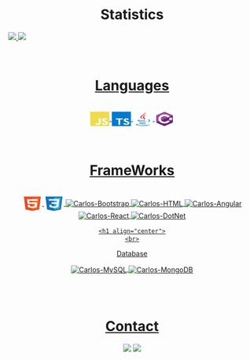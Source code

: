   
  <h1 align="center">
    <br>
Statistics 
  </h1>

<div >
  <a href="https://github.com/carlosmsbf">
  <img height="180em" src="https://github-readme-stats.vercel.app/api?username=carlosmsbf&show_icons=true&theme=tokyonight&include_all_commits=true&count_private=true"/>
  <img height="180em" src="https://github-readme-stats.vercel.app/api/top-langs/?username=carlosmsbf&layout=compact&langs_count=7&theme=tokyonight"/>
</div>


  
  <h1 align="center">
    <br>
Languages 
  </h1>
<div style="display: inline_block;" align="center"><br>
  <img align="center" alt="Carlos-Js" height="30" width="40" src="https://raw.githubusercontent.com/devicons/devicon/master/icons/javascript/javascript-plain.svg">
  <img align="center" alt="Carlos-Ts" height="30" width="40" src="https://raw.githubusercontent.com/devicons/devicon/master/icons/typescript/typescript-plain.svg">  
    <img align="center" alt="Carlos-Java" height="30" width="40" src="https://raw.githubusercontent.com/devicons/devicon/master/icons/java/java-original.svg">
  <img align="center" alt="Carlos-Csharp" height="30" width="40" src="https://raw.githubusercontent.com/devicons/devicon/master/icons/csharp/csharp-original.svg">
  </div>  
  
  <h1 align="center">
    <br>
FrameWorks 
  </h1>  
  
<div style="display: inline_block;" align="center"><br>
  <img align="center" alt="Carlos-HTML" height="30" width="40" src="https://raw.githubusercontent.com/devicons/devicon/master/icons/html5/html5-original.svg">
  <img align="center" alt="Carlos-CSS" height="30" width="40" src="https://raw.githubusercontent.com/devicons/devicon/master/icons/css3/css3-original.svg">
  <img align="center" alt="Carlos-Bootstrap" height="30" width="40" src="https://cdn.jsdelivr.net/gh/devicons/devicon/icons/bootstrap/bootstrap-original-wordmark.svg"/>
  <img align="center" alt="Carlos-HTML" height="30" width="40" src="https://raw.githubusercontent.com/devicons/devicon/master/icons/html5/node-original.svg">
  <img align="center" alt="Carlos-Angular" height="30" width="40" src="https://cdn.jsdelivr.net/gh/devicons/devicon/icons/react/angular-original-wordmark.svg" />
  <img align="center" alt="Carlos-React" height="30" width="40" src="https://cdn.jsdelivr.net/gh/devicons/devicon/icons/react/react-original-wordmark.svg" />
  <img align="center" alt="Carlos-DotNet" height="30" width="40"height=50 src="https://cdn.jsdelivr.net/gh/devicons/devicon/icons/dotnetcore/dotnetcore-original.svg" />
  
    <h1 align="center">
    <br>
Database 
  </h1>  
  
  <img align="center" alt="Carlos-MySQL" height="30" width="40" src="https://cdn.jsdelivr.net/gh/devicons/devicon/icons/mysql/mysql-plain-wordmark.svg" />
  <img align="center" alt="Carlos-MongoDB" height="30" width="40" src="https://cdn.jsdelivr.net/gh/devicons/devicon/icons/mongodb/mongodb-plain-wordmark.svg" />
  
  
  </div>
  
  <br/>

   <h1 align="center">
     <br>
     Contact
  </h1>
  
  <div align="center"> 
  <a href = "mailto:carlosmsbf@gmail.com"><img src="https://img.shields.io/badge/-Gmail-%23333?style=for-the-badge&logo=gmail&logoColor=white" target="_blank"></a>
  <a href="https://www.linkedin.com/in/carlos-barros-6a63901a0" target="_blank"><img src="https://img.shields.io/badge/-LinkedIn-%230077B5?style=for-the-badge&logo=linkedin&logoColor=white" target="_blank"></a> 
    </div>


